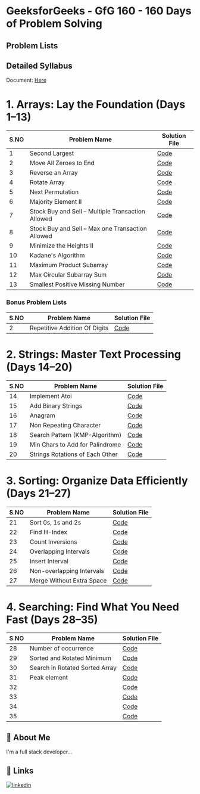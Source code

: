 
# GeeksforGeeks - GfG 160 - 160 Days of Problem Solving


## Problem Lists 

## Detailed Syllabus

Document: [Here](Detailed_Syllabus.pdf)

# 1. Arrays: Lay the Foundation (Days 1–13)

| S.NO       | Problem Name                | Solution File                           |
|------------|-----------------------------|-----------------------------------------|
| 1 | Second Largest   | [Code](Arrays/01_Day.js) |
| 2 | Move All Zeroes to End   | [Code](Arrays/02_Day.js) |
| 3 | Reverse an Array   | [Code](Arrays/03_Day.js) |
| 4 | Rotate Array   | [Code](Arrays/04_Day.js) |
| 5 | Next Permutation   | [Code](Arrays/05_Day.js) |
| 6 | Majority Element II   | [Code](Arrays/06_Day.js) |
| 7 | Stock Buy and Sell – Multiple Transaction Allowed   | [Code](Arrays/07_Day.js) |
| 8 | Stock Buy and Sell – Max one Transaction Allowed   | [Code](Arrays/08_Day.js) |
| 9 | Minimize the Heights II   | [Code](Arrays/09_Day.js) |
| 10 | Kadane's Algorithm   | [Code](Arrays/10_Day.js) |
| 11 | Maximum Product Subarray   | [Code](Arrays/11_Day.js) |
| 12 | Max Circular Subarray Sum   | [Code](Arrays/12_Day.js) |
| 13 | Smallest Positive Missing Number   | [Code](Arrays/13_Day.js) |

### Bonus Problem Lists

| S.NO       | Problem Name                | Solution File                           |
|------------|-----------------------------|-----------------------------------------|
| 2 | Repetitive Addition Of Digits   | [Code](Arrays/BNS_02.js) |

<!-- ### Bonus Problem Lists

| S.NO       | Problem Name                | Solution File                           |
|------------|-----------------------------|-----------------------------------------|
| 1 |    | [Code](Arrays/BNS_01.js) |
| 2 | Repetitive Addition Of Digits   | [Code](Arrays/BNS_02.js) |
| 3 |    | [Code](Arrays/BNS_03.js) |
| 4 |    | [Code](Arrays/BNS_04.js) | -->



# 2. Strings: Master Text Processing (Days 14–20)

| S.NO       | Problem Name                | Solution File                           |
|------------|-----------------------------|-----------------------------------------|
| 14 | Implement Atoi   | [Code](String/14_day.js) |
| 15 | Add Binary Strings   | [Code](String/15_day.js) |
| 16 | Anagram   | [Code](String/16_day.js) |
| 17 | Non Repeating Character   | [Code](String/17_day.js) |
| 18 | Search Pattern (KMP-Algorithm)   | [Code](String/18_day.js) |
| 19 | Min Chars to Add for Palindrome   | [Code](String/19_day.js) |
| 20 | Strings Rotations of Each Other   | [Code](String/20_day.js) |

<!-- ### Bonus Problem Lists

| S.NO       | Problem Name                | Solution File                           |
|------------|-----------------------------|-----------------------------------------|
| 1 |    | [Code](String/BNS_01.js) |
| 2 |    | [Code](String/BNS_02.js) |
| 3 |    | [Code](String/BNS_03.js) |
| 4 |    | [Code](String/BNS_04.js) |
| 4 |    | [Code](String/BNS_05.js) |
| 4 |    | [Code](String/BNS_06.js) | -->

# 3. Sorting: Organize Data Efficiently (Days 21–27)

| S.NO       | Problem Name                | Solution File                           |
|------------|-----------------------------|-----------------------------------------|
| 21 | Sort 0s, 1s and 2s   | [Code](Sorting/21_day.js) |
| 22 | Find H-Index   | [Code](Sorting/22_day.js) |
| 23 | Count Inversions   | [Code](Sorting/23_day.js) |
| 24 | Overlapping Intervals   | [Code](Sorting/24_day.js) |
| 25 | Insert Interval   | [Code](Sorting/25_day.js) |
| 26 | Non-overlapping Intervals   | [Code](Sorting/26_day.js) |
| 27 | Merge Without Extra Space  | [Code](Sorting/27_day.js) |


<!-- ### Bonus Problem Lists

| S.NO       | Problem Name                | Solution File                           |
|------------|-----------------------------|-----------------------------------------|
| 1 |    | [Code](String/BNS_01.js) |
| 2 |    | [Code](String/BNS_02.js) |
| 3 |    | [Code](String/BNS_03.js) |
| 4 |    | [Code](String/BNS_04.js) | -->

# 4. Searching: Find What You Need Fast (Days 28–35)

| S.NO       | Problem Name                | Solution File                           |
|------------|-----------------------------|-----------------------------------------|
| 28 | Number of occurrence  | [Code](Searching/28_day.js) |
| 29 | Sorted and Rotated Minimum  | [Code](Searching/29_day.js) |
| 30 | Search in Rotated Sorted Array  | [Code](Searching/30_day.js) |
| 31 | Peak element  | [Code](Searching/31_day.js) |
| 32 |   | [Code](Searching/32_day.js) |
| 33 |   | [Code](Searching/33_day.js) |
| 34 |   | [Code](Searching/34_day.js) |
| 35 |   | [Code](Searching/35_day.js) |



## 🚀 About Me
I'm a full stack developer...


## 🔗 Links
[![linkedin](https://img.shields.io/badge/linkedin-0A66C2?style=for-the-badge&logo=linkedin&logoColor=white)](https://in.linkedin.com/in/santhosh-kumar-k-760337163)

